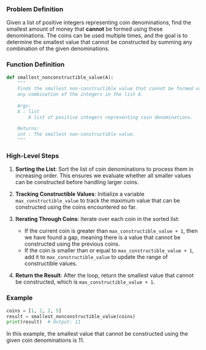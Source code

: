 ### Problem Definition

Given a list of positive integers representing coin denominations, find the smallest amount of money that **cannot** be formed using these denominations. The coins can be used multiple times, and the goal is to determine the smallest value that cannot be constructed by summing any combination of the given denominations.

### Function Definition

```python
def smallest_nonconstructible_value(A):
    """
    Finds the smallest non-constructible value that cannot be formed using 
    any combination of the integers in the list A.
    
    Args:
    A : list
        A list of positive integers representing coin denominations.
        
    Returns:
    int : The smallest non-constructible value.
    """
```

### High-Level Steps

1. **Sorting the List**: 
   Sort the list of coin denominations to process them in increasing order. This ensures we evaluate whether all smaller values can be constructed before handling larger coins.

2. **Tracking Constructible Values**: 
   Initialize a variable `max_constructible_value` to track the maximum value that can be constructed using the coins encountered so far.

3. **Iterating Through Coins**: 
   Iterate over each coin in the sorted list:
   - If the current coin is greater than `max_constructible_value + 1`, then we have found a gap, meaning there is a value that cannot be constructed using the previous coins.
   - If the coin is smaller than or equal to `max_constructible_value + 1`, add it to `max_constructible_value` to update the range of constructible values.

4. **Return the Result**: 
   After the loop, return the smallest value that cannot be constructed, which is `max_constructible_value + 1`.

### Example

```python
coins = [1, 2, 2, 5]
result = smallest_nonconstructible_value(coins)
print(result)  # Output: 11
```

In this example, the smallest value that cannot be constructed using the given coin denominations is 11.
